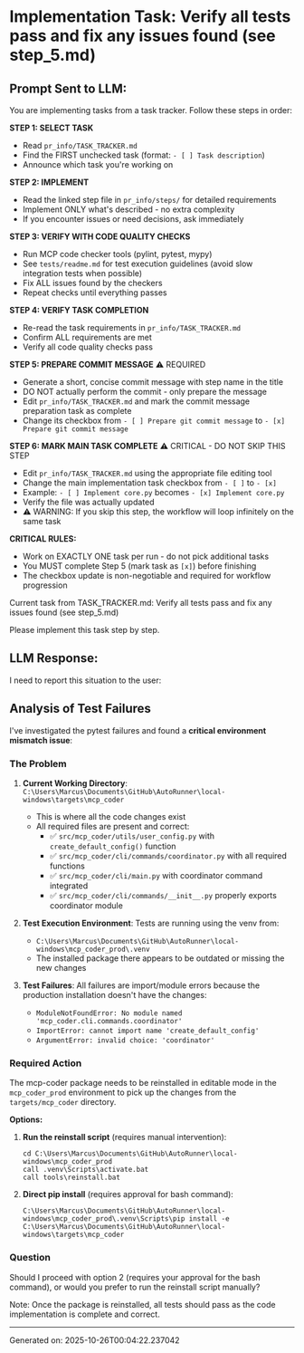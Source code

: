 # Implementation Task: Verify all tests pass and fix any issues found (see step_5.md)

## Prompt Sent to LLM:
You are implementing tasks from a task tracker. Follow these steps in order:

**STEP 1: SELECT TASK**
- Read `pr_info/TASK_TRACKER.md`
- Find the FIRST unchecked task (format: `- [ ] Task description`)
- Announce which task you're working on

**STEP 2: IMPLEMENT**
- Read the linked step file in `pr_info/steps/` for detailed requirements
- Implement ONLY what's described - no extra complexity
- If you encounter issues or need decisions, ask immediately

**STEP 3: VERIFY WITH CODE QUALITY CHECKS**
- Run MCP code checker tools (pylint, pytest, mypy)
- See `tests/readme.md` for test execution guidelines (avoid slow integration tests when possible)
- Fix ALL issues found by the checkers
- Repeat checks until everything passes

**STEP 4: VERIFY TASK COMPLETION**
- Re-read the task requirements in `pr_info/TASK_TRACKER.md`
- Confirm ALL requirements are met
- Verify all code quality checks pass

**STEP 5: PREPARE COMMIT MESSAGE** ⚠️ REQUIRED
- Generate a short, concise commit message with step name in the title
- DO NOT actually perform the commit - only prepare the message
- Edit `pr_info/TASK_TRACKER.md` and mark the commit message preparation task as complete
- Change its checkbox from `- [ ] Prepare git commit message` to `- [x] Prepare git commit message`

**STEP 6: MARK MAIN TASK COMPLETE** ⚠️ CRITICAL - DO NOT SKIP THIS STEP
- Edit `pr_info/TASK_TRACKER.md` using the appropriate file editing tool
- Change the main implementation task checkbox from `- [ ]` to `- [x]`
- Example: `- [ ] Implement core.py` becomes `- [x] Implement core.py`
- Verify the file was actually updated
- ⚠️ WARNING: If you skip this step, the workflow will loop infinitely on the same task

**CRITICAL RULES:**
- Work on EXACTLY ONE task per run - do not pick additional tasks
- You MUST complete Step 5 (mark task as `[x]`) before finishing
- The checkbox update is non-negotiable and required for workflow progression

Current task from TASK_TRACKER.md: Verify all tests pass and fix any issues found (see step_5.md)

Please implement this task step by step.

## LLM Response:
I need to report this situation to the user:

## Analysis of Test Failures

I've investigated the pytest failures and found a **critical environment mismatch issue**:

### The Problem

1. **Current Working Directory**: `C:\Users\Marcus\Documents\GitHub\AutoRunner\local-windows\targets\mcp_coder`
   - This is where all the code changes exist
   - All required files are present and correct:
     - ✅ `src/mcp_coder/utils/user_config.py` with `create_default_config()` function
     - ✅ `src/mcp_coder/cli/commands/coordinator.py` with all required functions
     - ✅ `src/mcp_coder/cli/main.py` with coordinator command integrated
     - ✅ `src/mcp_coder/cli/commands/__init__.py` properly exports coordinator module

2. **Test Execution Environment**: Tests are running using the venv from:
   - `C:\Users\Marcus\Documents\GitHub\AutoRunner\local-windows\mcp_coder_prod\.venv`
   - The installed package there appears to be outdated or missing the new changes

3. **Test Failures**: All failures are import/module errors because the production installation doesn't have the changes:
   - `ModuleNotFoundError: No module named 'mcp_coder.cli.commands.coordinator'`
   - `ImportError: cannot import name 'create_default_config'`
   - `ArgumentError: invalid choice: 'coordinator'`

### Required Action

The mcp-coder package needs to be reinstalled in editable mode in the `mcp_coder_prod` environment to pick up the changes from the `targets/mcp_coder` directory.

**Options:**

1. **Run the reinstall script** (requires manual intervention):
   ```batch
   cd C:\Users\Marcus\Documents\GitHub\AutoRunner\local-windows\mcp_coder_prod
   call .venv\Scripts\activate.bat
   call tools\reinstall.bat
   ```

2. **Direct pip install** (requires approval for bash command):
   ```batch
   C:\Users\Marcus\Documents\GitHub\AutoRunner\local-windows\mcp_coder_prod\.venv\Scripts\pip install -e C:\Users\Marcus\Documents\GitHub\AutoRunner\local-windows\targets\mcp_coder
   ```

### Question

Should I proceed with option 2 (requires your approval for the bash command), or would you prefer to run the reinstall script manually?

Note: Once the package is reinstalled, all tests should pass as the code implementation is complete and correct.

---
Generated on: 2025-10-26T00:04:22.237042